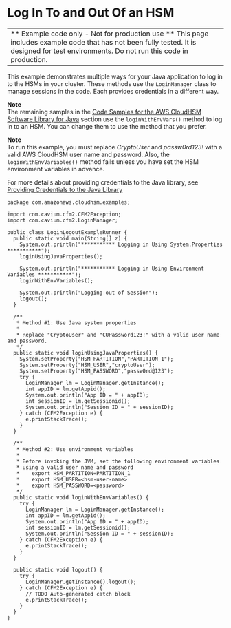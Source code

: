# Log In To and Out Of an HSM<a name="java-sample-login"></a>


|  | 
| --- |
|  \*\* Example code only \- Not for production use \*\* This page includes example code that has not been fully tested\. It is designed for test environments\. Do not run this code in production\.  | 

This example demonstrates multiple ways for your Java application to log in to the HSMs in your cluster\. These methods use the `LoginManager` class to manage sessions in the code\. Each provides credentials in a different way\. 

**Note**  
The remaining samples in the [Code Samples for the AWS CloudHSM Software Library for Java](java-lib-samples.md) section use the `loginWithEnvVars()` method to log in to an HSM\. You can change them to use the method that you prefer\. 

**Note**  
To run this example, you must replace *CryptoUser* and *passw0rd123\!* with a valid AWS CloudHSM user name and password\. Also, the `loginWithEnvVariables()` method fails unless you have set the HSM environment variables in advance\. 

For more details about providing credentials to the Java library, see [Providing Credentials to the Java Library](java-library-install.md#java-library-credentials) 

```
package com.amazonaws.cloudhsm.examples;
 
import com.cavium.cfm2.CFM2Exception;
import com.cavium.cfm2.LoginManager;
 
public class LoginLogoutExampleRunner {
  public static void main(String[] z) {
    System.out.println("*********** Logging in Using System.Properties ***********"); 
    loginUsingJavaProperties();
 
    System.out.println("*********** Logging in Using Environment Variables ***********"); 
    loginWithEnvVariables();
 
    System.out.println("Logging out of Session");
    logout();
  }
 
  /**
   * Method #1: Use Java system properties
   *
   * Replace "CryptoUser" and "CUPassword123!" with a valid user name and password.
   */
  public static void loginUsingJavaProperties() {
    System.setProperty("HSM_PARTITION","PARTITION_1"); 
    System.setProperty("HSM_USER","cryptoUser"); 
    System.setProperty("HSM_PASSWORD","passw0rd@123");
    try {
      LoginManager lm = LoginManager.getInstance();
      int appID = lm.getAppid();
      System.out.println("App ID = " + appID);
      int sessionID = lm.getSessionid();
      System.out.println("Session ID = " + sessionID);
    } catch (CFM2Exception e) {
      e.printStackTrace();
    }
  }
 
  /**
   * Method #2: Use environment variables
   *
   * Before invoking the JVM, set the following environment variables
   * using a valid user name and password
   *    export HSM_PARTITION=PARTITION_1
   *    export HSM_USER=<hsm-user-name>
   *    export HSM_PASSWORD=<password>
   */
  public static void loginWithEnvVariables() {
    try {
      LoginManager lm = LoginManager.getInstance();
      int appID = lm.getAppid();
      System.out.println("App ID = " + appID);
      int sessionID = lm.getSessionid();
      System.out.println("Session ID = " + sessionID);
    } catch (CFM2Exception e) {
      e.printStackTrace();
    }
  }
 
  public static void logout() {
    try {
      LoginManager.getInstance().logout();
    } catch (CFM2Exception e) {
      // TODO Auto-generated catch block
      e.printStackTrace();
    }
  }
}
```